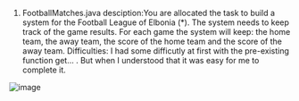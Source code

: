 1) FootballMatches.java desciption:You are allocated the task to build a system for the Football League of Elbonia (*). 
The system needs to keep track of the game results. For each game the system will 
keep: the home team, the away team, the score of the home team and the score of the 
away team. 
Difficulties: I had some difficutly at first with the pre-existing function get... . But when I understood that it was easy for me to complete it.





![image](https://github.com/user-attachments/assets/b3082686-67f0-4fa4-bc6c-d61a63bcdf96)
